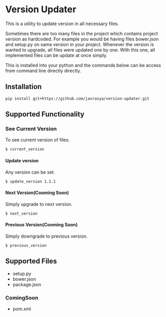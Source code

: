 # Version Updater
This is a utility to update version in all necessary files. 

Sometimes there are too many files in the project which contains project version as hardcoded. For example you would be having files bower.json and setup.py on same version in your project. Whenever the version is wanted to upgrade, all files were updated one by one. With this one, all implemented files can be update at once simply. 

This is installed into your python and the commands below can be access from command line directly directly.

## Installation
```
pip install git+https://github.com/javrasya/version-updater.git
```


## Supported Functionality
### See Current Version
To see current version of files.
```
$ current_version
```

#### Update version
Any version can be set.
```
$ update_version 1.1.1
```

#### Next Version(Cooming Soon)
Simply upgrade to next version.
```
$ next_version
```

#### Previous Version(Cooming Soon)
Simply downgrade to previous version.
```
$ previous_version
```

## Supported Files
* setup.py
* bower.json
* package.json

### ComingSoon
* pom.xml

